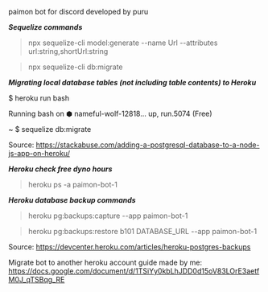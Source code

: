 paimon bot for discord developed by puru

***Sequelize commands***
> npx sequelize-cli model:generate --name Url --attributes url:string,shortUrl:string

> npx sequelize-cli db:migrate

***Migrating local database tables (not including table contents) to Heroku***

$ heroku run bash

Running bash on ⬢ nameful-wolf-12818... up, run.5074 (Free)

~ $ sequelize db:migrate

Source: https://stackabuse.com/adding-a-postgresql-database-to-a-node-js-app-on-heroku/

***Heroku check free dyno hours***
> heroku ps -a paimon-bot-1

***Heroku database backup commands***
> heroku pg:backups:capture --app paimon-bot-1

> heroku pg:backups:restore b101 DATABASE_URL --app paimon-bot-1

Source: https://devcenter.heroku.com/articles/heroku-postgres-backups

Migrate bot to another heroku account guide made by me: https://docs.google.com/document/d/1TSiYy0kbLhJDD0d15oV83LOrE3aetfM0J_qTSBqg_RE